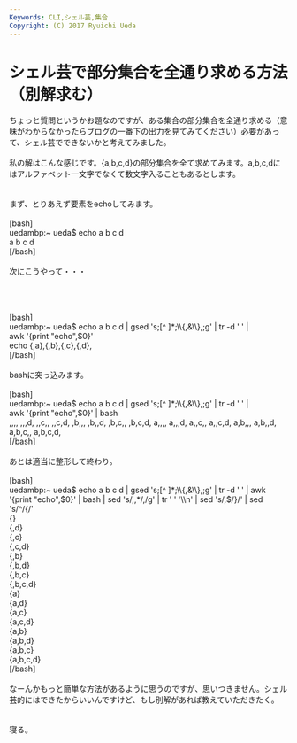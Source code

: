 ```yaml
---
Keywords: CLI,シェル芸,集合
Copyright: (C) 2017 Ryuichi Ueda
---
```


# シェル芸で部分集合を全通り求める方法（別解求む）
ちょっと質問というかお題なのですが、ある集合の部分集合を全通り求める（意味がわからなかったらブログの一番下の出力を見てみてください）必要があって、シェル芸でできないかと考えてみました。<br />
<br />
私の解はこんな感じです。{a,b,c,d}の部分集合を全て求めてみます。a,b,c,dにはアルファベット一文字でなくて数文字入ることもあるとします。<br />
<br />
<br />
まず、とりあえず要素をechoしてみます。<br />
<br />
[bash]<br />
uedambp:~ ueda$ echo a b c d<br />
a b c d<br />
[/bash]<br />
<br />
次にこうやって・・・<br />
<br />
<!--more--><br />
<br />
[bash]<br />
uedambp:~ ueda$ echo a b c d | gsed 's;[^ ]*;\\{,&amp;\\},;g' | tr -d ' ' |<br />
 awk '{print &quot;echo&quot;,$0}'<br />
echo {,a},{,b},{,c},{,d},<br />
[/bash]<br />
<br />
bashに突っ込みます。<br />
<br />
[bash]<br />
uedambp:~ ueda$ echo a b c d | gsed 's;[^ ]*;\\{,&amp;\\},;g' | tr -d ' ' |<br />
 awk '{print &quot;echo&quot;,$0}' | bash<br />
,,,, ,,,d, ,,c,, ,,c,d, ,b,,, ,b,,d, ,b,c,, ,b,c,d, a,,,, a,,,d, a,,c,, a,,c,d, a,b,,, a,b,,d, a,b,c,, a,b,c,d,<br />
[/bash]<br />
<br />
あとは適当に整形して終わり。<br />
<br />
[bash]<br />
uedambp:~ ueda$ echo a b c d | gsed 's;[^ ]*;\\{,&amp;\\},;g' | tr -d ' ' | awk '{print &quot;echo&quot;,$0}' | bash | sed 's/,,*/,/g' | tr ' ' '\\n' | sed 's/,$/}/' | sed 's/^/{/'<br />
{}<br />
{,d}<br />
{,c}<br />
{,c,d}<br />
{,b}<br />
{,b,d}<br />
{,b,c}<br />
{,b,c,d}<br />
{a}<br />
{a,d}<br />
{a,c}<br />
{a,c,d}<br />
{a,b}<br />
{a,b,d}<br />
{a,b,c}<br />
{a,b,c,d}<br />
[/bash]<br />
<br />
なーんかもっと簡単な方法があるように思うのですが、思いつきません。シェル芸的にはできたからいいんですけど、もし別解があれば教えていただきたく。<br />
<br />
<br />
寝る。<br />

